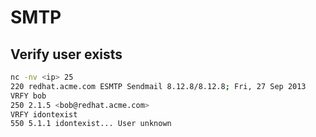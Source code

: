# SMTP

## Verify user exists
```bash
nc -nv <ip> 25
220 redhat.acme.com ESMTP Sendmail 8.12.8/8.12.8; Fri, 27 Sep 2013
VRFY bob
250 2.1.5 <bob@redhat.acme.com>
VRFY idontexist
550 5.1.1 idontexist... User unknown
```
